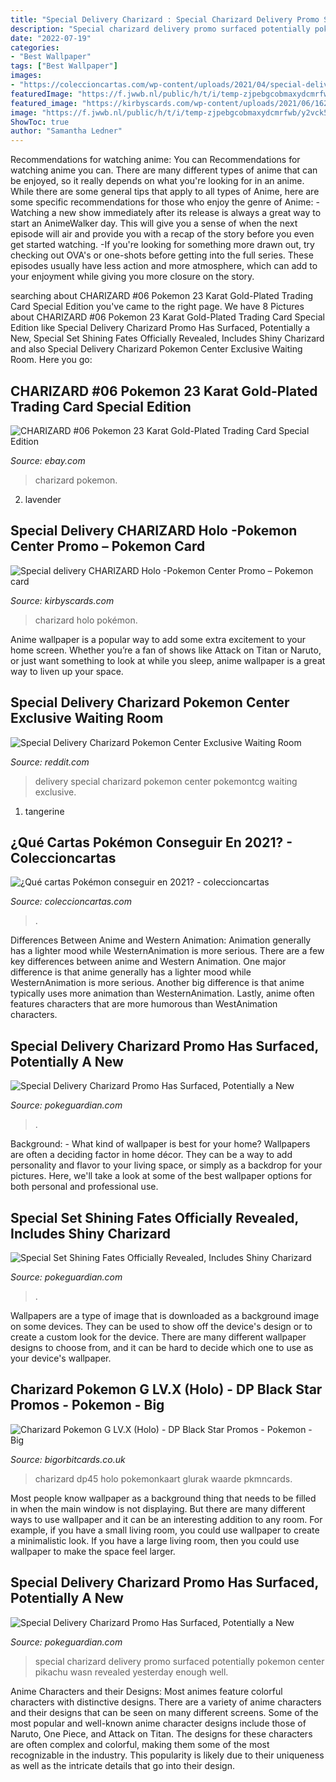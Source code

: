 ```yaml
---
title: "Special Delivery Charizard : Special Charizard Delivery Promo Surfaced Potentially Pokemon Center Pikachu Wasn Revealed Yesterday Enough Well"
description: "Special charizard delivery promo surfaced potentially pokemon center pikachu wasn revealed yesterday enough well"
date: "2022-07-19"
categories:
- "Best Wallpaper"
tags: ["Best Wallpaper"]
images:
- "https://coleccioncartas.com/wp-content/uploads/2021/04/special-delivery-charizard-400x600.jpg"
featuredImage: "https://f.jwwb.nl/public/h/t/i/temp-zjpebgcobmaxydcmrfwb/82545r/image-332.png"
featured_image: "https://kirbyscards.com/wp-content/uploads/2021/06/1624727154515-768x1150.jpg"
image: "https://f.jwwb.nl/public/h/t/i/temp-zjpebgcobmaxydcmrfwb/y2vck5/SHSTVS0318-1.jpg"
ShowToc: true
author: "Samantha Ledner"
---
```



Recommendations for watching anime: You can
Recommendations for watching anime you can. There are many different types of anime that can be enjoyed, so it really depends on what you're looking for in an anime. While there are some general tips that apply to all types of Anime, here are some specific recommendations for those who enjoy the genre of Anime: 
-Watching a new show immediately after its release is always a great way to start an AnimeWalker day. This will give you a sense of when the next episode will air and provide you with a recap of the story before you even get started watching. 
-If you're looking for something more drawn out, try checking out OVA's or one-shots before getting into the full series. These episodes usually have less action and more atmosphere, which can add to your enjoyment while giving you more closure on the story.

	

		
searching about CHARIZARD #06 Pokemon 23 Karat Gold-Plated Trading Card Special Edition you've came to the right page. We have 8 Pictures about CHARIZARD #06 Pokemon 23 Karat Gold-Plated Trading Card Special Edition like Special Delivery Charizard Promo Has Surfaced, Potentially a New, Special Set Shining Fates Officially Revealed, Includes Shiny Charizard and also Special Delivery Charizard Pokemon Center Exclusive Waiting Room. Here you go:
		
    
## CHARIZARD #06 Pokemon 23 Karat Gold-Plated Trading Card Special Edition

<img loading=lazy src="https://i.ebayimg.com/images/g/4zcAAOSww7Fen4Kl/s-l640.jpg" onerror="this.onerror=null;this.src='https://tse2.mm.bing.net/th?id=OIP.GvVdG4JkkuRknVMWtsd0TAHaJ4&amp;pid=15.1';" alt="CHARIZARD #06 Pokemon 23 Karat Gold-Plated Trading Card Special Edition">

_Source: ebay.com_

>charizard pokemon. 

	

2. lavender 

    
## Special Delivery CHARIZARD Holo -Pokemon Center Promo – Pokemon Card

<img loading=lazy src="https://kirbyscards.com/wp-content/uploads/2021/06/1624727154515-768x1150.jpg" onerror="this.onerror=null;this.src='https://tse4.mm.bing.net/th?id=OIP.I00jauVSxt45AlO8BmgDZAHaLF&amp;pid=15.1';" alt="Special delivery CHARIZARD Holo -Pokemon Center Promo – Pokemon card">

_Source: kirbyscards.com_

>charizard holo pokémon. 

	

Anime wallpaper is a popular way to add some extra excitement to your home screen. Whether you’re a fan of shows like Attack on Titan or Naruto, or just want something to look at while you sleep, anime wallpaper is a great way to liven up your space.

    
## Special Delivery Charizard Pokemon Center Exclusive Waiting Room

<img loading=lazy src="https://preview.redd.it/fyg89cs9n8061.jpg?width=216&amp;crop=smart&amp;auto=webp&amp;s=1cb96a717447d4116b64d9610d19ef22084a5380" onerror="this.onerror=null;this.src='https://tse2.mm.bing.net/th?id=OIP.fUTiu2vhRV5vBTwWJdywVwAAAA&amp;pid=15.1';" alt="Special Delivery Charizard Pokemon Center Exclusive Waiting Room">

_Source: reddit.com_

>delivery special charizard pokemon center pokemontcg waiting exclusive. 

	

1. tangerine 

    
## ¿Qué Cartas Pokémon Conseguir En 2021? - Coleccioncartas

<img loading=lazy src="https://coleccioncartas.com/wp-content/uploads/2021/04/special-delivery-charizard-400x600.jpg" onerror="this.onerror=null;this.src='https://tse4.mm.bing.net/th?id=OIP.f_ho29bVPpu7x6bBa29utgAAAA&amp;pid=15.1';" alt="¿Qué cartas Pokémon conseguir en 2021? - coleccioncartas">

_Source: coleccioncartas.com_

>. 

	

Differences Between Anime and Western Animation: Animation generally has a lighter mood while WesternAnimation is more serious.
There are a few key differences between anime and Western Animation. One major difference is that anime generally has a lighter mood while WesternAnimation is more serious. Another big difference is that anime typically uses more animation than WesternAnimation. Lastly, anime often features characters that are more humorous than WestAnimation characters.

    
## Special Delivery Charizard Promo Has Surfaced, Potentially A New

<img loading=lazy src="https://t.eu1.jwwb.nl/W1103875/Rg8DOR-hhO_EhLAaN28nRjkO1pg=/fit-in/800x800/filters:no_upscale():quality(40)/f.eu1.jwwb.nl/public/h/t/i/temp-zjpebgcobmaxydcmrfwb/uosvdx/a7EMqIJg1-1.jpg" onerror="this.onerror=null;this.src='https://tse3.mm.bing.net/th?id=OIP.NtcuF1zNjgUlxP887dlGNgHaJ4&amp;pid=15.1';" alt="Special Delivery Charizard Promo Has Surfaced, Potentially a New">

_Source: pokeguardian.com_

>. 

	

Background: - What kind of wallpaper is best for your home?
Wallpapers are often a deciding factor in home décor. They can be a way to add personality and flavor to your living space, or simply as a backdrop for your pictures. Here, we'll take a look at some of the best wallpaper options for both personal and professional use.

    
## Special Set Shining Fates Officially Revealed, Includes Shiny Charizard

<img loading=lazy src="https://f.jwwb.nl/public/h/t/i/temp-zjpebgcobmaxydcmrfwb/y2vck5/SHSTVS0318-1.jpg" onerror="this.onerror=null;this.src='https://tse2.mm.bing.net/th?id=OIP.qXKMvRPIcVeEOwRfnZbcFwHaKn&amp;pid=15.1';" alt="Special Set Shining Fates Officially Revealed, Includes Shiny Charizard">

_Source: pokeguardian.com_

>. 

	

Wallpapers are a type of image that is downloaded as a background image on some devices. They can be used to show off the device's design or to create a custom look for the device. There are many different wallpaper designs to choose from, and it can be hard to decide which one to use as your device's wallpaper.

    
## Charizard Pokemon G LV.X (Holo) - DP Black Star Promos - Pokemon - Big

<img loading=lazy src="https://www.bigorbitcards.co.uk/images/detailed/496/CharizardGLVXDPPromo45.jpg" onerror="this.onerror=null;this.src='https://tse3.mm.bing.net/th?id=OIP.VnLSlm3qIU2vELBpA1Ow4wAAAA&amp;pid=15.1';" alt="Charizard Pokemon G LV.X (Holo) - DP Black Star Promos - Pokemon - Big">

_Source: bigorbitcards.co.uk_

>charizard dp45 holo pokemonkaart glurak waarde pkmncards. 

	

Most people know wallpaper as a background thing that needs to be filled in when the main window is not displaying. But there are many different ways to use wallpaper and it can be an interesting addition to any room. For example, if you have a small living room, you could use wallpaper to create a minimalistic look. If you have a large living room, then you could use wallpaper to make the space feel larger.

    
## Special Delivery Charizard Promo Has Surfaced, Potentially A New

<img loading=lazy src="https://f.jwwb.nl/public/h/t/i/temp-zjpebgcobmaxydcmrfwb/82545r/image-332.png" onerror="this.onerror=null;this.src='https://tse3.mm.bing.net/th?id=OIP.FYmzoMYvkXJ65colLpVkXAHaER&amp;pid=15.1';" alt="Special Delivery Charizard Promo Has Surfaced, Potentially a New">

_Source: pokeguardian.com_

>special charizard delivery promo surfaced potentially pokemon center pikachu wasn revealed yesterday enough well. 

	

Anime Characters and their Designs: Most animes feature colorful characters with distinctive designs.
There are a variety of anime characters and their designs that can be seen on many different screens. Some of the most popular and well-known anime character designs include those of Naruto, One Piece, and Attack on Titan. The designs for these characters are often complex and colorful, making them some of the most recognizable in the industry. This popularity is likely due to their uniqueness as well as the intricate details that go into their design.

